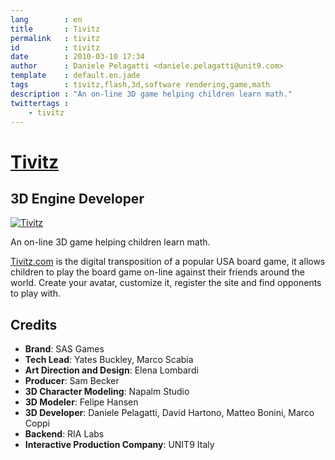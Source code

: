 ```yaml
---
lang        : en
title       : Tivitz
permalink   : tivitz
id          : tivitz
date        : 2010-03-10 17:34
author      : Daniele Pelagatti <daniele.pelagatti@unit9.com>
template    : default.en.jade
tags        : tivitz,flash,3d,software rendering,game,math
description : "An on-line 3D game helping children learn math."
twittertags :
    - tivitz
---
```


# [Tivitz](http://www.tivitz.com/game/3d/) #
## 3D Engine Developer ##

[![](#{base}img/tivitz.jpg "Tivitz")](http://www.tivitz.com/game/3d/)

An on-line 3D game helping children learn math.

[Tivitz.com](http://www.tivitz.com/game/3d/) is the digital transposition of a
popular USA board game, it allows children to play the board game on-line
against their friends around the world. Create your avatar, customize it,
register the site and find opponents to play with.

## Credits

 * **Brand**: SAS Games 
 * **Tech Lead**: Yates Buckley, Marco Scabia 
 * **Art Direction and Design**: Elena Lombardi
 * **Producer**: Sam Becker 
 * **3D Character Modeling**: Napalm Studio 
 * **3D Modeler**: Felipe Hansen 
 * **3D Developer**: Daniele Pelagatti, David Hartono, Matteo Bonini, Marco Coppi 
 * **Backend**: RIA Labs 
 * **Interactive Production Company**: UNIT9 Italy

